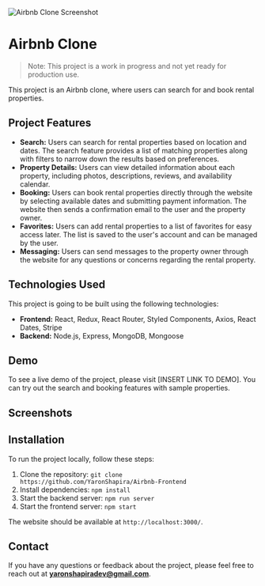 ![Airbnb Clone Screenshot](https://res.cloudinary.com/yaronshapira-com/image/upload/v1676882873/Airbnb/airbnbscreenshot_fzcfno.png)

# Airbnb Clone

> Note: This project is a work in progress and not yet ready for production use.

This project is an Airbnb clone, where users can search for and book rental properties.

## Project Features

-   **Search:** Users can search for rental properties based on location and dates. The search feature provides a list of matching properties along with filters to narrow down the results based on preferences.
-   **Property Details:** Users can view detailed information about each property, including photos, descriptions, reviews, and availability calendar.
-   **Booking:** Users can book rental properties directly through the website by selecting available dates and submitting payment information. The website then sends a confirmation email to the user and the property owner.
-   **Favorites:** Users can add rental properties to a list of favorites for easy access later. The list is saved to the user's account and can be managed by the user.
-   **Messaging:** Users can send messages to the property owner through the website for any questions or concerns regarding the rental property.

## Technologies Used

This project is going to be built using the following technologies:

-   **Frontend:** React, Redux, React Router, Styled Components, Axios, React Dates, Stripe
-   **Backend:** Node.js, Express, MongoDB, Mongoose

## Demo

To see a live demo of the project, please visit [INSERT LINK TO DEMO]. You can try out the search and booking features with sample properties.

## Screenshots

## Installation

To run the project locally, follow these steps:

1. Clone the repository: `git clone https://github.com/YaronShapira/Airbnb-Frontend`
2. Install dependencies: `npm install`
3. Start the backend server: `npm run server`
4. Start the frontend server: `npm start`

The website should be available at `http://localhost:3000/`.

## Contact

If you have any questions or feedback about the project, please feel free to reach out at **yaronshapiradev@gmail.com**.
